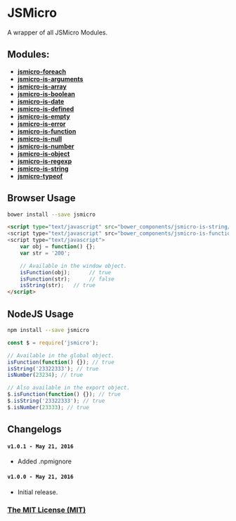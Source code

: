 # JSMicro

A wrapper of all JSMicro Modules.

## Modules:

* [**jsmicro-foreach**](https://github.com/jsmicro/foreach)
* [**jsmicro-is-arguments**](https://github.com/jsmicro/is-arguments)
* [**jsmicro-is-array**](https://github.com/jsmicro/is-array)
* [**jsmicro-is-boolean**](https://github.com/jsmicro/is-boolean)
* [**jsmicro-is-date**](https://github.com/jsmicro/is-date)
* [**jsmicro-is-defined**](https://github.com/jsmicro/is-defined)
* [**jsmicro-is-empty**](https://github.com/jsmicro/is-empty)
* [**jsmicro-is-error**](https://github.com/jsmicro/is-error)
* [**jsmicro-is-function**](https://github.com/jsmicro/is-function)
* [**jsmicro-is-null**](https://github.com/jsmicro/is-null)
* [**jsmicro-is-number**](https://github.com/jsmicro/is-number)
* [**jsmicro-is-object**](https://github.com/jsmicro/is-object)
* [**jsmicro-is-regexp**](https://github.com/jsmicro/is-regexp)
* [**jsmicro-is-string**](https://github.com/jsmicro/is-string)
* [**jsmicro-typeof**](https://github.com/jsmicro/typeof)

## Browser Usage

```bash
bower install --save jsmicro
```

```html
<script type="text/javascript" src="bower_components/jsmicro-is-string/index.js">
<script type="text/javascript" src="bower_components/jsmicro-is-function/index.js">
<script type="text/javascript">
    var obj = function() {};
    var str = '200';

    // Available in the window object.
    isFunction(obj);      // true
    isFunction(str);      // false
    isString(str);   // true
</script>
```

## NodeJS Usage

```bash
npm install --save jsmicro
```

```js
const $ = require('jsmicro');

// Available in the global object.
isFunction(function() {}); // true
isString('23322333'); // true
isNumber(23234); // true

// Also available in the export object.
$.isFunction(function() {}); // true
$.isString('23322333'); // true
$.isNumber(23333); // true
```

## Changelogs

#### **`v1.0.1 - May 21, 2016`**

* Added .npmignore

#### **`v1.0.0 - May 21, 2016`**

* Initial release.

### [The MIT License (MIT)](https://mahdaen.mit-license.org/)
